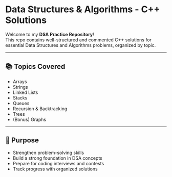 # Data Structures & Algorithms - C++ Solutions

Welcome to my **DSA Practice Repository**!  
This repo contains well-structured and commented C++ solutions for essential Data Structures and Algorithms problems, organized by topic.

---

## 📚 Topics Covered

- Arrays  
- Strings  
- Linked Lists  
- Stacks  
- Queues  
- Recursion & Backtracking  
- Trees  
- (Bonus) Graphs  

---

## 🎯 Purpose

- Strengthen problem-solving skills  
- Build a strong foundation in DSA concepts  
- Prepare for coding interviews and contests  
- Track progress with organized solutions  


